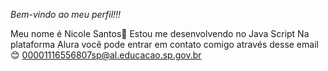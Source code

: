*Bem-vindo ao meu perfil!!!*

Meu nome é Nicole Santos💟
Estou me desenvolvendo no Java Script
Na plataforma Alura
você pode entrar em contato comigo  através desse email😊
00001116556807sp@al.educacao.sp.gov.br
